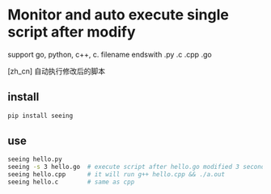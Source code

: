 # Monitor and auto execute single script after modify

support go, python, c++, c.
filename endswith .py .c .cpp .go

[zh_cn] 自动执行修改后的脚本

## install

```bash
pip install seeing
```

## use

```bash
seeing hello.py
seeing -s 3 hello.go  # execute script after hello.go modified 3 seconds.
seeing hello.cpp      # it will run g++ hello.cpp && ./a.out
seeing hello.c        # same as cpp
```

